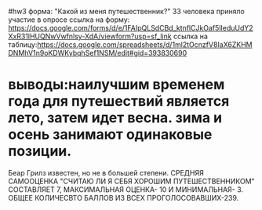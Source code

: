 #hw3
форма: "Какой из меня путешественник?"
33 человека приняло  участие в опросе
ссылка на форму: https://docs.google.com/forms/d/e/1FAIpQLSdCBd_ktnflCJkOaf5lIeduUdY2XxR31lHUQNwVwfnlsy-XdA/viewform?usp=sf_link
ссылка на таблицу:https://docs.google.com/spreadsheets/d/1ml2tOcnzfV8IaX6ZKHMDNMhV1n9oKDWKybqhSef1NSM/edit#gid=393830690
# выводы:наилучшим временем года для путешествий является лето, затем идет весна. зима и осень занимают одинаковые позиции.
Беар Грилз известен, но не в большей степени.
СРЕДНЯЯ САМООЦЕНКА "СЧИТАЮ ЛИ Я СЕБЯ ХОРОШИМ ПУТЕШЕСТВЕННИКОМ" СОСТАВЛЯЕТ 7, МАКСИМАЛЬНАЯ ОЦЕНКА- 10 И МИНИМАЛЬНАЯ- 3. ОБЩЕЕ КОЛИЧЕСВТО БАЛЛОВ ИЗ ВСЕХ ПРОГОЛОСОВАВШИХ-239.
